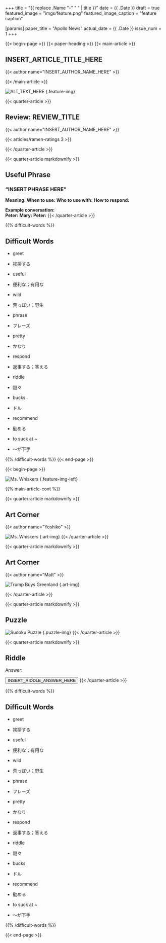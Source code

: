 +++
title = "{{ replace .Name "-" " " | title }}"
date = {{ .Date }}
draft = true
featured_image = "imgs/feature.png"
featured_image_caption = "feature caption"

[params]
    paper_title = "Apollo News"
    actual_date = {{ .Date }}
    issue_num = 1
+++

<!-- you can put percent signs on this instead of <> to process markdown -->
{{< begin-page >}}
{{< paper-heading >}}
{{< main-article >}}
<!-- The main article should not be more than 740 characters -->
<h2> INSERT_ARTICLE_TITLE_HERE </h2>
{{< author name="INSERT_AUTHOR_NAME_HERE" >}}

{{< /main-article >}}

![ALT_TEXT_HERE](imgs/feature.jpg)
{.feature-img}

{{< quarter-article >}}
<!-- a quarter article should not be more than 630 char -->
<h2>Review: REVIEW_TITLE</h2>
{{< author name="INSERT_AUTHOR_NAME_HERE" >}}

<!-- Change the Ramen rating number to be the number out of five -->
{{< articles/ramen-ratings 3 >}}

{{< /quarter-article >}}

{{< quarter-article markdownify >}}
## Useful Phrase
### “INSERT PHRASE HERE”

**Meaning:**
**When to use:** 
**Who to use with:** 
**How to respond:** 


**Example conversation:**  
**Peter:**
**Mary:** 
**Peter:** 
{{< /quarter-article >}}


{{% difficult-words %}}
<!-- max number of difficult words is 10 -->
## Difficult Words
* greet
* 挨拶する 

* useful
* 便利な；有用な  

* wild
* 荒っぽい；野生

* phrase
* フレーズ

* pretty  
* かなり

* respond  
* 返事する；答える

* riddle
* 謎々

* bucks
* ドル

* recommend
* 勧める

* to suck at ~
* ～が下手


{{% /difficult-words %}}
{{< end-page >}}

{{< begin-page >}}

![Ms. Whiskers](imgs/feature.jpg)
{.feature-img-left}

{{% main-article-cont %}}



{{< quarter-article markdownify >}}
<!-- a quarter article should not be more than 630 char -->
## Art Corner
{{< author name="Yoshiko" >}}

![Ms. Whiskers](imgs/feature.jpg)
{.art-img}
{{< /quarter-article >}}

{{< quarter-article markdownify >}}
<!-- a quarter article should not be more than 630 char -->
## Art Corner
{{< author name="Matt" >}}

![Trump Buys Greenland](imgs/feature.jpg)
{.art-img}


{{< /quarter-article >}}

{{< quarter-article markdownify >}}
<!-- a quarter article should not be more than 630 char -->
## Puzzle

![Sudoku Puzzle](imgs/feature.jpg)
{.puzzle-img}
{{< /quarter-article >}}

{{< quarter-article markdownify >}}
<!-- a quarter article should not be more than 630 char -->
## Riddle #

Answer:

<button class="spoiler">INSERT_RIDDLE_ANSWER_HERE</button>
{{< /quarter-article >}}

{{% difficult-words %}}
<!-- max number of difficult words is 10 -->
## Difficult Words
* greet
* 挨拶する 

* useful
* 便利な；有用な  

* wild
* 荒っぽい；野生

* phrase
* フレーズ

* pretty  
* かなり

* respond  
* 返事する；答える

* riddle
* 謎々

* bucks
* ドル

* recommend
* 勧める

* to suck at ~
* ～が下手


{{% /difficult-words %}}


{{< end-page >}}